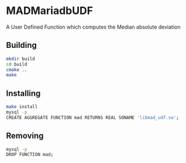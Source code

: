 # MADMariadbUDF
A User Defined Function which computes the Median absolute deviation

## Building

```sh
mkdir build
cd build
cmake ..
make
```

## Installing

```sh
make install
mysql -p
CREATE AGGREGATE FUNCTION mad RETURNS REAL SONAME 'libmad_udf.so';
```

## Removing

```sh
mysql -p
DROP FUNCTION mad;
```
